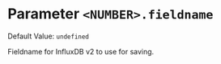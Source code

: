 # Parameter `<NUMBER>.fieldname`
Default Value: `undefined`

Fieldname for InfluxDB v2 to use for saving.
